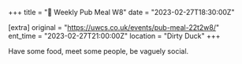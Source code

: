 +++
title = "🍔 Weekly Pub Meal W8"
date = "2023-02-27T18:30:00Z"

[extra]
original = "https://uwcs.co.uk/events/pub-meal-22t2w8/"    
ent_time = "2023-02-27T21:00:00Z"
location = "Dirty Duck"
+++

Have some food, meet some people, be vaguely social.

